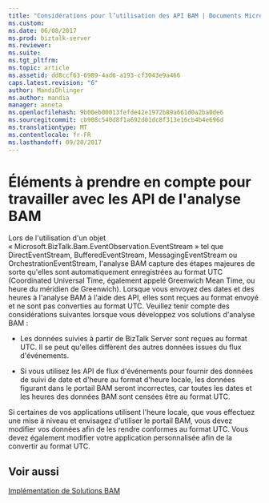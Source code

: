 ```yaml
---
title: "Considérations pour l’utilisation des API BAM | Documents Microsoft"
ms.custom: 
ms.date: 06/08/2017
ms.prod: biztalk-server
ms.reviewer: 
ms.suite: 
ms.tgt_pltfrm: 
ms.topic: article
ms.assetid: dd8ccf63-6989-4ad6-a193-cf3043e9a466
caps.latest.revision: "6"
author: MandiOhlinger
ms.author: mandia
manager: anneta
ms.openlocfilehash: 9b00eb00013fefde42e1972b89a661d0a2ba0de6
ms.sourcegitcommit: cb908c540d8f1a692d01dc8f313e16cb4b4e696d
ms.translationtype: MT
ms.contentlocale: fr-FR
ms.lasthandoff: 09/20/2017
---
```

# <a name="considerations-for-working-with-bam-apis"></a>Éléments à prendre en compte pour travailler avec les API de l'analyse BAM
Lors de l'utilisation d'un objet « Microsoft.BizTalk.Bam.EventObservation.EventStream » tel que DirectEventStream, BufferedEventStream, MessagingEventStream ou OrchestrationEventStream, l'analyse BAM capture des étapes majeures de sorte qu'elles sont automatiquement enregistrées au format UTC (Coordinated Universal Time, également appelé Greenwich Mean Time, ou heure du méridien de Greenwich). Lorsque vous envoyez des dates et des heures à l'analyse BAM à l'aide des API, elles sont reçues au format envoyé et ne sont pas converties au format UTC. Veuillez tenir compte des considérations suivantes lorsque vous développez vos solutions d'analyse BAM :  
  
-   Les données suivies à partir de BizTalk Server sont reçues au format UTC. Il se peut qu'elles diffèrent des autres données issues du flux d'événements.  
  
-   Si vous utilisez les API de flux d'événements pour fournir des données de suivi de date et d'heure au format d'heure locale, les données figurant dans le portail BAM seront incorrectes, car toutes les dates et les heures des données BAM sont censées être au format UTC.  
  
 Si certaines de vos applications utilisent l'heure locale, que vous effectuez une mise à niveau et envisagez d'utiliser le portail BAM, vous devez modifier vos données afin de les rendre conformes au format UTC. Vous devez également modifier votre application personnalisée afin de la convertir au format UTC.  
  
## <a name="see-also"></a>Voir aussi  
 [Implémentation de Solutions BAM](../core/implementing-bam-solutions.md)